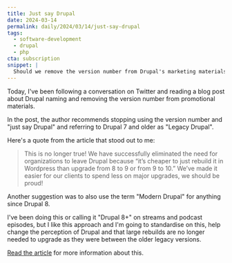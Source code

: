 ```yaml
---
title: Just say Drupal
date: 2024-03-14
permalink: daily/2024/03/14/just-say-drupal
tags:
  - software-development
  - drupal
  - php
cta: subscription
snippet: |
  Should we remove the version number from Drupal's marketing materials and standardise how we refer to legacy and modern versions of Drupal?
---
```


Today, I've been following a conversation on Twitter and reading a blog post about Drupal naming and removing the version number from promotional materials.

In the post, the author recommends stopping using the version number and "just say Drupal" and referring to Drupal 7 and older as "Legacy Drupal".

Here's a quote from the article that stood out to me:

> This is no longer true! We have successfully eliminated the need for organizations to leave Drupal because “it’s cheaper to just rebuild it in Wordpress than upgrade from 8 to 9 or from 9 to 10.” We’ve made it easier for our clients to spend less on major upgrades, we should be proud!

Another suggestion was to also use the term "Modern Drupal" for anything since Drupal 8.

I've been doing this or calling it "Drupal 8+" on streams and podcast episodes, but I like this approach and I'm going to standardise on this, help change the perception of Drupal and that large rebuilds are no longer needed to upgrade as they were between the older legacy versions.

[Read the article][article] for more information about this.

[article]: https://ten7.com/blog/post/just-say-drupal
